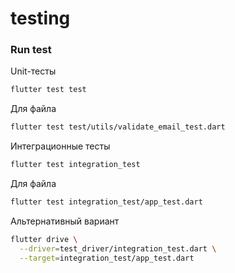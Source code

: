 # testing

### Run test

Unit-тесты

```bash
flutter test test
```

Для файла
```bash
flutter test test/utils/validate_email_test.dart
```

Интеграционные тесты

```bash
flutter test integration_test
```

Для файла
```bash
flutter test integration_test/app_test.dart
```

Альтернативный вариант

```bash
flutter drive \
  --driver=test_driver/integration_test.dart \
  --target=integration_test/app_test.dart
```